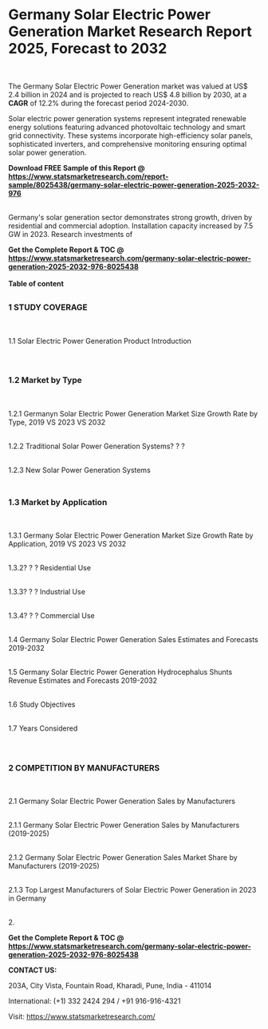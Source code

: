<h1>Germany Solar Electric Power Generation Market Research Report 2025, Forecast to 2032</h1><br/><p>The Germany Solar Electric Power Generation market was valued at US$ 2.4 billion in 2024 and is projected to reach US$ 4.8 billion by 2030, at a <strong>CAGR</strong> of 12.2% during the forecast period 2024-2030.</p><p>
 
 Solar electric power generation systems represent integrated renewable energy solutions featuring advanced photovoltaic technology and smart grid connectivity. These systems incorporate high-efficiency solar panels, sophisticated inverters, and comprehensive monitoring ensuring optimal solar power generation.</p><div><b>Download FREE Sample of this Report @ <a href="https://www.statsmarketresearch.com/download-free-sample/8025438/germany-solar-electric-power-generation-2025-2032-976">https://www.statsmarketresearch.com/report-sample/8025438/germany-solar-electric-power-generation-2025-2032-976</a></b></div><br><p>
 
 Germany's solar generation sector demonstrates strong growth, driven by residential and commercial adoption. Installation capacity increased by 7.5 GW in 2023. Research investments of</p><div><b>Get the Complete Report & TOC @ <a href="https://www.statsmarketresearch.com/germany-solar-electric-power-generation-2025-2032-976-8025438">https://www.statsmarketresearch.com/germany-solar-electric-power-generation-2025-2032-976-8025438</a></b></div><br><b>Table of content</b><p><h2><span style="font-size:16px"><strong>1 STUDY COVERAGE</strong></span></h2><br />
 
 <p>1.1 Solar Electric Power Generation Product Introduction</p><br />
 
 <h2><span style="font-size:16px"><strong>1.2 Market by Type</strong></span></h2><br />
 
 <p>1.2.1 Germanyn Solar Electric Power Generation Market Size Growth Rate by Type, 2019 VS 2023 VS 2032<br /><br />
 
 1.2.2 Traditional Solar Power Generation Systems? ? ? <br /><br />
 
 1.2.3 New Solar Power Generation Systems<br /><br />
 
 <h2><span style="font-size:16px"><strong>1.3 Market by Application</strong></span></h2><br />
 
 <p>1.3.1 Germany Solar Electric Power Generation Market Size Growth Rate by Application, 2019 VS 2023 VS 2032<br /><br />
 
 1.3.2? ? ? Residential Use<br /><br />
 
 1.3.3? ? ? Industrial Use<br /><br />
 
 1.3.4? ? ? Commercial Use<br /><br />
 
 1.4 Germany Solar Electric Power Generation Sales Estimates and Forecasts 2019-2032<br /><br />
 
 1.5 Germany Solar Electric Power Generation Hydrocephalus Shunts Revenue Estimates and Forecasts 2019-2032<br /><br />
 
 1.6 Study Objectives<br /><br />
 
 1.7 Years Considered</p><br />
 
 <h2><span style="font-size:16px"><strong>2 COMPETITION BY MANUFACTURERS</strong></span></h2><br />
 
 <p>2.1 Germany Solar Electric Power Generation Sales by Manufacturers<br /><br />
 
 2.1.1 Germany Solar Electric Power Generation Sales by Manufacturers (2019-2025)<br /><br />
 
 2.1.2 Germany Solar Electric Power Generation Sales Market Share by Manufacturers (2019-2025)<br /><br />
 
 2.1.3 Top Largest Manufacturers of Solar Electric Power Generation in 2023 in Germany<br /><br />
 
 2.<br><div><b>Get the Complete Report & TOC @ <a href="https://www.statsmarketresearch.com/germany-solar-electric-power-generation-2025-2032-976-8025438">https://www.statsmarketresearch.com/germany-solar-electric-power-generation-2025-2032-976-8025438</a></b></div></p>
 
 <b>CONTACT US:</b><br>
 
 203A, City Vista, Fountain Road, Kharadi, Pune, India - 411014 <br>
 
 International: (+1) 332 2424 294 / +91 916-916-4321<br>
 
 Visit: <a href="https://www.statsmarketresearch.com/">https://www.statsmarketresearch.com/</a>
 
 <br>